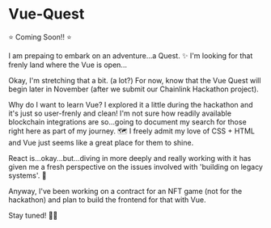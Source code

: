 # Vue-Quest

⭐️ Coming Soon!! ⭐️ 

I am prepaing to embark on an adventure...a Quest. ✨  I'm looking for that frenly land where the Vue is open...

Okay, I'm stretching that a bit. (a lot?) For now, know that the Vue Quest will begin later in November (after we submit our Chainlink Hackathon project).

Why do I want to learn Vue?  I explored it a little during the hackathon and it's just so user-frenly and clean!  I'm not sure how readily available blockchain integrations are so...going to document my search for those right here as part of my journey. 🗺  I freely admit my love of CSS + HTML and Vue just seems like a great place for them to shine.

React is...okay...but...diving in more deeply and really working with it has given me a fresh perspective on the issues involved with 'building on legacy systems'. 🍝 

Anyway, I've been working on a contract for an NFT game (not for the hackathon) and plan to build the frontend for that with Vue.

Stay tuned! 🙏🏻
